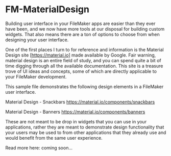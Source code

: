 FM-MaterialDesign
===========
Building user interface in your FileMaker apps are easier than they ever have been, and we now have more tools at our disposal for building custom widgets. That also means there are a ton of options to choose from when designing your user interface. 

One of the first places I turn to for reference and information is the Material Design site [https://material.io] made available by Google. Fair warning, material design is an entire field of study, and you can spend quite a bit of time digging through all the available documentation. This site is a treasure trove of UI ideas and concepts, some of which are directly applicable to your FileMaker development. 

This sample file demonstrates the following design elements in a FileMaker user interface.

Material Design - Snackbars
https://material.io/components/snackbars

Material Design - Banners
https://material.io/components/banners

These are not meant to be drop in widgets that you can use in your applications, rather they are meant to demonstrate design functionality that your users may be used to from other applications that they already use and would benefit from the same user experience.

Read more here:
coming soon...